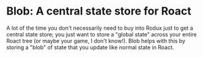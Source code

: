 # Blob: A central state store for Roact
A lot of the time you don't necessarily need to buy into Rodux just to get a central state store; you just want to store a "global state" across your entire Roact tree (or maybe your game, I don't know!). Blob helps with this by storing a "blob" of state that you update like normal state in Roact.
